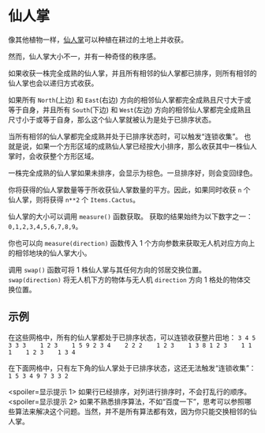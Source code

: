 # 仙人掌
像其他植物一样，[仙人掌](objects/cactus)可以种植在耕过的土地上并收获。

然而，仙人掌大小不一，并有一种奇怪的秩序感。

如果收获一株完全成熟的仙人掌，并且所有相邻的仙人掌都已排序，则所有相邻的仙人掌也会以递归方式收获。

如果所有 `North`(上边) 和 `East`(右边) 方向的相邻仙人掌都完全成熟且尺寸大于或等于自身，并且所有 `South`(下边) 和 `West`(左边) 方向的相邻仙人掌都完全成熟且尺寸小于或等于自身，那么这个仙人掌就被认为是处于已排序状态。

当所有相邻的仙人掌都完全成熟并处于已排序状态时，可以触发“连锁收集”。
也就是说，如果一个方形区域的成熟仙人掌已经按大小排序，那么收获其中一株仙人掌时，会收获整个方形区域。

一株完全成熟的仙人掌如果未排序，会显示为棕色。一旦排序好，则会变回绿色。

你将获得的仙人掌数量等于所收获仙人掌数量的平方。因此，如果同时收获 `n` 个仙人掌，则将获得 `n**2` 个 `Items.Cactus`。

仙人掌的大小可以调用 `measure()` 函数获取。
获取的结果始终为以下数字之一：`0,1,2,3,4,5,6,7,8,9`。

你也可以向 `measure(direction)` 函数传入 1 个方向参数来获取无人机对应方向上的相邻地块的仙人掌大小。

调用 `swap()` 函数可将 1 株仙人掌与其任何方向的邻居交换位置。
`swap(direction)` 将无人机下方的物体与无人机 `direction` 方向 1 格处的物体交换位置。

## 示例
在这些网格中，所有的仙人掌都处于已排序状态，可以连锁收获整片田地：
`3 4 5    3 3 3    1 2 3    1 5 9
2 3 4    2 2 2    1 2 3    1 3 8
1 2 3    1 1 1    1 2 3    1 3 4`

在下面网格中，只有左下角的仙人掌处于已排序状态，这还无法触发“连锁收集”：
`1 5 3
4 9 7
3 3 2`

<spoiler=显示提示 1>
如果行已经排序，对列进行排序时，不会打乱行的顺序。
</spoiler>
<spoiler=显示提示 2>
如果不熟悉排序算法，不如“百度一下”，思考可以参照哪些算法来解决这个问题。当然，并不是所有算法都有效，因为你只能交换相邻的仙人掌。
</spoiler>